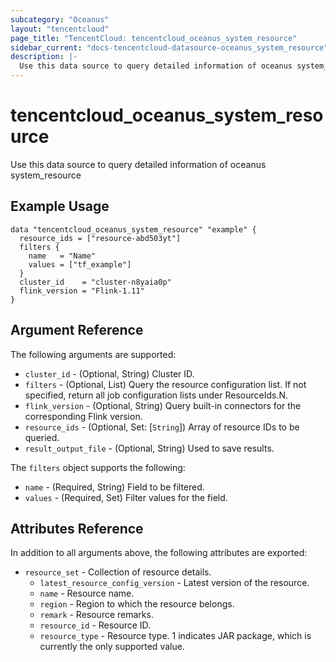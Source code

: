 ```yaml
---
subcategory: "Oceanus"
layout: "tencentcloud"
page_title: "TencentCloud: tencentcloud_oceanus_system_resource"
sidebar_current: "docs-tencentcloud-datasource-oceanus_system_resource"
description: |-
  Use this data source to query detailed information of oceanus system_resource
---
```


# tencentcloud_oceanus_system_resource

Use this data source to query detailed information of oceanus system_resource

## Example Usage

```hcl
data "tencentcloud_oceanus_system_resource" "example" {
  resource_ids = ["resource-abd503yt"]
  filters {
    name   = "Name"
    values = ["tf_example"]
  }
  cluster_id    = "cluster-n8yaia0p"
  flink_version = "Flink-1.11"
}
```

## Argument Reference

The following arguments are supported:

* `cluster_id` - (Optional, String) Cluster ID.
* `filters` - (Optional, List) Query the resource configuration list. If not specified, return all job configuration lists under ResourceIds.N.
* `flink_version` - (Optional, String) Query built-in connectors for the corresponding Flink version.
* `resource_ids` - (Optional, Set: [`String`]) Array of resource IDs to be queried.
* `result_output_file` - (Optional, String) Used to save results.

The `filters` object supports the following:

* `name` - (Required, String) Field to be filtered.
* `values` - (Required, Set) Filter values for the field.

## Attributes Reference

In addition to all arguments above, the following attributes are exported:

* `resource_set` - Collection of resource details.
  * `latest_resource_config_version` - Latest version of the resource.
  * `name` - Resource name.
  * `region` - Region to which the resource belongs.
  * `remark` - Resource remarks.
  * `resource_id` - Resource ID.
  * `resource_type` - Resource type. 1 indicates JAR package, which is currently the only supported value.



